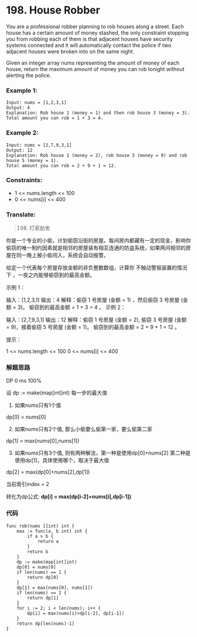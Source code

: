 # 198. House Robber

You are a professional robber planning to rob houses along a street. Each house has a certain amount of money stashed, the only constraint stopping you from robbing each of them is that adjacent houses have security systems connected and it will automatically contact the police if two adjacent houses were broken into on the same night.

Given an integer array nums representing the amount of money of each house, return the maximum amount of money you can rob tonight without alerting the police.

### Example 1:

```
Input: nums = [1,2,3,1]
Output: 4
Explanation: Rob house 1 (money = 1) and then rob house 3 (money = 3).
Total amount you can rob = 1 + 3 = 4.

```

### Example 2:

```
Input: nums = [2,7,9,3,1]
Output: 12
Explanation: Rob house 1 (money = 2), rob house 3 (money = 9) and rob house 5 (money = 1).
Total amount you can rob = 2 + 9 + 1 = 12.
```

### Constraints:

* 1 <= nums.length <= 100
* 0 <= nums[i] <= 400

### Translate:

> 198. 打家劫舍

你是一个专业的小偷，计划偷窃沿街的房屋。每间房内都藏有一定的现金，影响你偷窃的唯一制约因素就是相邻的房屋装有相互连通的防盗系统，如果两间相邻的房屋在同一晚上被小偷闯入，系统会自动报警。

给定一个代表每个房屋存放金额的非负整数数组，计算你 不触动警报装置的情况下 ，一夜之内能够偷窃到的最高金额。

示例 1：

输入：[1,2,3,1]
输出：4
解释：偷窃 1 号房屋 (金额 = 1) ，然后偷窃 3 号房屋 (金额 = 3)。
偷窃到的最高金额 = 1 + 3 = 4 。
示例 2：

输入：[2,7,9,3,1]
输出：12
解释：偷窃 1 号房屋 (金额 = 2), 偷窃 3 号房屋 (金额 = 9)，接着偷窃 5 号房屋 (金额 = 1)。
偷窃到的最高金额 = 2 + 9 + 1 = 12 。


提示：

1 <= nums.length <= 100
0 <= nums[i] <= 400

### 解题思路

DP 0 ms 100%

设 dp := make(map[int]int) 每一步的最大值 
1. 如果nums只有1个值

dp[0] = nums[0]

2. 如果nums只有2个值, 那么小偷要么偷第一家，要么偷第二家

dp[1] = max(nums[0],nums[1])

3. 如果nums只有3个值, 则有两种解法，第一种是使用dp[0]+nums[2] 第二种是使用dp[1]，具体使用哪个，取决于最大值


dp[2] = max(dp[0]+nums[2],dp[1])

当前索引index = 2

转化为dp公式: **dp[i] = max(dp[i-2]+nums[i],dp[i-1])**


### 代码

```golang
func rob(nums []int) int {
	max := func(a, b int) int {
		if a > b {
			return a
		}
		return b
	}
	dp := make(map[int]int)
	dp[0] = nums[0]
	if len(nums) == 1 {
		return dp[0]
	}
	dp[1] = max(nums[0], nums[1])
	if len(nums) == 2 {
		return dp[1]
	}
	for i := 2; i < len(nums); i++ {
		dp[i] = max(nums[i]+dp[i-2], dp[i-1])
	}
	return dp[len(nums)-1]
}
```